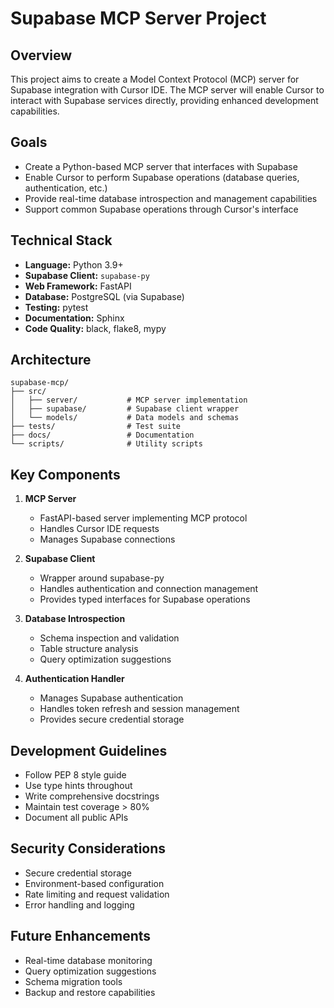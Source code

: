 # Supabase MCP Server Project

## Overview

This project aims to create a Model Context Protocol (MCP) server for Supabase integration with Cursor IDE. The MCP server will enable Cursor to interact with Supabase services directly, providing enhanced development capabilities.

## Goals

- Create a Python-based MCP server that interfaces with Supabase
- Enable Cursor to perform Supabase operations (database queries, authentication, etc.)
- Provide real-time database introspection and management capabilities
- Support common Supabase operations through Cursor's interface

## Technical Stack

- **Language:** Python 3.9+
- **Supabase Client:** `supabase-py`
- **Web Framework:** FastAPI
- **Database:** PostgreSQL (via Supabase)
- **Testing:** pytest
- **Documentation:** Sphinx
- **Code Quality:** black, flake8, mypy

## Architecture

```
supabase-mcp/
├── src/
│   ├── server/           # MCP server implementation
│   ├── supabase/         # Supabase client wrapper
│   └── models/           # Data models and schemas
├── tests/                # Test suite
├── docs/                 # Documentation
└── scripts/              # Utility scripts
```

## Key Components

1. **MCP Server**

   - FastAPI-based server implementing MCP protocol
   - Handles Cursor IDE requests
   - Manages Supabase connections

2. **Supabase Client**

   - Wrapper around supabase-py
   - Handles authentication and connection management
   - Provides typed interfaces for Supabase operations

3. **Database Introspection**

   - Schema inspection and validation
   - Table structure analysis
   - Query optimization suggestions

4. **Authentication Handler**
   - Manages Supabase authentication
   - Handles token refresh and session management
   - Provides secure credential storage

## Development Guidelines

- Follow PEP 8 style guide
- Use type hints throughout
- Write comprehensive docstrings
- Maintain test coverage > 80%
- Document all public APIs

## Security Considerations

- Secure credential storage
- Environment-based configuration
- Rate limiting and request validation
- Error handling and logging

## Future Enhancements

- Real-time database monitoring
- Query optimization suggestions
- Schema migration tools
- Backup and restore capabilities

